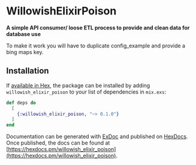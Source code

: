 # WillowishElixirPoison

**A simple API consumer/ loose ETL process to provide and clean data for database use**

To make it work you will have to duplicate config_example and provide a bing maps key.

## Installation

If [available in Hex](https://hex.pm/docs/publish), the package can be installed
by adding `willowish_elixir_poison` to your list of dependencies in `mix.exs`:

```elixir
def deps do
  [
    {:willowish_elixir_poison, "~> 0.1.0"}
  ]
end
```

Documentation can be generated with [ExDoc](https://github.com/elixir-lang/ex_doc)
and published on [HexDocs](https://hexdocs.pm). Once published, the docs can
be found at [https://hexdocs.pm/willowish_elixir_poison](https://hexdocs.pm/willowish_elixir_poison).
